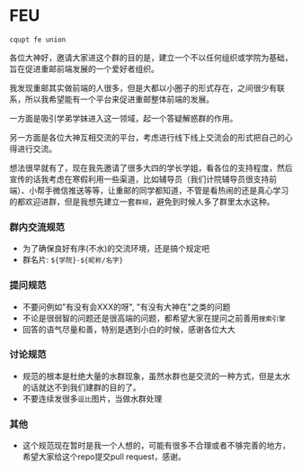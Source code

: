 # FEU

`cqupt fe union` 

各位大神好，邀请大家进这个群的目的是，建立一个不以任何组织或学院为基础，旨在促进重邮前端发展的一个爱好者组织。

我发现重邮其实做前端的人很多，但是大都以小圈子的形式存在，之间很少有联系，所以我希望能有一个平台来促进重邮整体前端的发展。

一方面是吸引学弟学妹进入这一领域，起一个答疑解惑群的作用。

另一方面是各位大神互相交流的平台，考虑进行线下线上交流会的形式把自己的心得进行交流。

想法很早就有了，现在我先邀请了很多大四的学长学姐，看各位的支持程度，然后宣传的话我考虑在寒假利用一些渠道，比如辅导员（我们计院辅导员很支持前端）、小帮手微信推送等等，让重邮的同学都知道，不管是看热闹的还是真心学习的都欢迎进群，但是我想先建立一套`群规`，避免到时候人多了群里太水这种。



### 群内交流规范

- 为了确保良好有序(不水)的交流环境，还是搞个规定吧
- 群名片: `${学院}-${昵称/名字}`



### 提问规范

- 不要问例如"有没有会XXX的呀", "有没有大神在"之类的问题
- 不论是很弱智的问题还是很高端的问题，都希望大家在提问之前善用`搜索引擎`
- 回答的语气尽量和善，特别是遇到小白的时候，感谢各位大大



### 讨论规范

- 规范的根本是杜绝大量的水群现象，虽然水群也是交流的一种方式，但是太水的话就达不到我们建群的目的了。
- 不要连续发很多`逗比`图片，当做水群处理



### 其他

- 这个规范现在暂时是我一个人想的，可能有很多不合理或者不够完善的地方，希望大家给这个repo提交pull request，感谢。